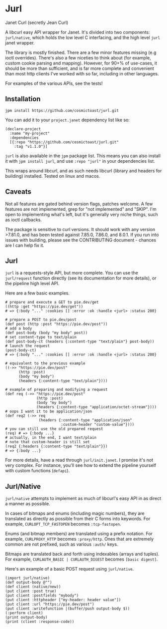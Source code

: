 # Jurl
Janet Curl (secretly Jean Curl)

A libcurl easy API wrapper for Janet.
It's divided into two components: `jurl/native`, which holds the low level C interfacing, and the high level `jurl` janet wrapper.

The library is mostly finished.
There are a few minor features missing (e.g ioctl overrides).
There's also a few niceties to think about (for example, custom cookie parsing and mapping).
However, for 90+% of use-cases, it should be more than sufficient,
and is far more complete and convenient than most http clients I've worked with so far, including in other languages.

For examples of the various APIs, see the tests!

## Installation
`jpm install https://github.com/cosmictoast/jurl.git`

You can add it to your `project.janet` dependency list like so:
```janet
(declare-project
  :name "my-project"
  :dependencies
  [{:repo "https://github.com/cosmictoast/jurl.git"
    :tag "v1.1.0"}]
```

`jurl` is also available in the `jpm` package list.
This means you can also install it with `jpm install jurl`, and use
`:repo "jurl"` in your dependencies list.

This wraps around libcurl, and as such needs libcurl (library and headers for building) installed.
Tested on linux and macos.

## Caveats
Not all features are gated behind version flags, patches welcome.
A few features are not implemented, grep for "not implemented" and "SKIP".
I'm open to implementing what's left, but it's generally very niche things, such as ioctl callbacks.

The package is sensitive to curl versions.
It should work with any version >7.81.0, and has been tested against 7.85.0, 7.86.0, and 8.0.1.
If you run into issues with building, please see the CONTRIBUTING document - chances are I can help fix it.

## Jurl
`jurl` is a requests-style API, but more complete.
You can use the `jurl/request` function directly (see its documentation for more details),
or the pipeline high level API.

Here are a few basic examples.
```janet
# prepare and execute a GET to pie.dev/get
((http :get "https://pie.dev/get"))
# => {:body "..." :cookies [] :error :ok :handle <jurl> :status 200}
```

```janet
# prepare a POST to pie.dev/post
(def post (http :post "https://pie.dev/post"))
# add a body
(def post-body (body "my body" post))
# set content-type to text/plain
(def post-body-ct (headers {:content-type "text/plain"} post-body))
# launch the request
(post-body-ct)
# => {:body "..." :cookies [] :error :ok :handle <jurl> :status 200}
```

```janet
# equivalent to the previous example
((->> "https://pie.dev/post"
      (http :post)
      (body "my body")
      (headers {:content-type "text/plain"})))
```

```janet
# example of preparing and modifying a request
(def req (->> "https://pie.dev/post"
              (http :post)
              (body "my body")
              (headers {:content-type "application/octet-stream"})))
# oops I want it to be application/json
(def req2 (->> req
               (headers {:content-type "application/json"
                         :custom-header "custom-value"})))
# you can still use the old prepared request
(req) # => {:body ...}
# actually, in the end, I want text/plain
# note that custom-header is still set
(req2 {:headers {:content-type "text/plain"}})
# => {:body ...}
```

For more details, have a read through `jurl/init.janet`.
I promise it's not very complex.
For instance, you'll see how to extend the pipeline yourself with custom functions (`defapi`).

## Jurl/Native
`jurl/native` attempts to implement as much of libcurl's easy API in as direct a manner as possible.

In cases of bitmaps and enums (including magic numbers), they are translated as directly as possible from their C forms into keywords.
For example, `CURLOPT_TCP_FASTOPEN` becomes `:tcp-fastopen`.

Enums (and bitmap members) are translated using a prefix notation.
For example, `CURLPROXY_HTTP` becomes `:proxy/http`.
Ones that are extremely common are not prefixed, such as various `:auth/` keys.

Bitmaps are translated back and forth using indexables (arrays and tuples).
For example, `CURLAUTH_BASIC | CURLAUTH_DIGEST` becomes `[basic digest]`.

Here's an example of a basic POST request using `jurl/native`.
```janet
(import jurl/native)
(def output-body @"")
(def client (native/new))
(put client :post true)
(put client :postfields "mybody")
(put client :httpheader ["my-header: header value"])
(put client :url "https://pie.dev/post")
(put client :writefunction |(buffer/push output-body $))
(:perform client)
(print output-body)
(print (client :response-code))
```
